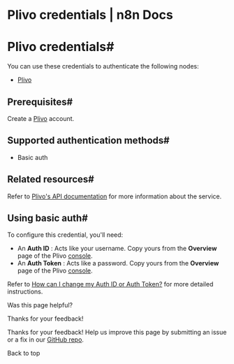 # Plivo credentials | n8n Docs

[ ](https://github.com/n8n-io/n8n-docs/edit/main/docs/integrations/builtin/credentials/plivo.md "Edit this page")

# Plivo credentials#

You can use these credentials to authenticate the following nodes:

  * [Plivo](../../app-nodes/n8n-nodes-base.plivo/)

## Prerequisites#

Create a [Plivo](https://www.plivo.com/) account.

## Supported authentication methods#

  * Basic auth

## Related resources#

Refer to [Plivo's API documentation](https://www.plivo.com/docs/voice/api/overview/) for more information about the service.

## Using basic auth#

To configure this credential, you'll need:

  * An **Auth ID** : Acts like your username. Copy yours from the **Overview** page of the Plivo [console](https://console.plivo.com/dashboard/).
  * An **Auth Token** : Acts like a password. Copy yours from the **Overview** page of the Plivo [console](https://console.plivo.com/dashboard/).

Refer to [How can I change my Auth ID or Auth Token?](https://support.plivo.com/hc/en-us/articles/360041731231-How-can-I-change-my-Auth-ID-or-Auth-Token) for more detailed instructions.

Was this page helpful? 

Thanks for your feedback! 

Thanks for your feedback! Help us improve this page by submitting an issue or a fix in our [GitHub repo](https://github.com/n8n-io/n8n-docs). 

Back to top